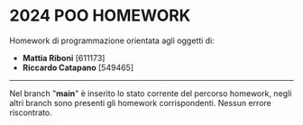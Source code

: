 # 2024 POO HOMEWORK 
Homework di programmazione orientata agli oggetti di:
- **Mattia Riboni** [611173]
- **Riccardo Catapano** [549465]
---
Nel branch "**main**" è inserito lo stato corrente del percorso homework, negli altri branch sono presenti gli homework corrispondenti.
Nessun errore riscontrato.
